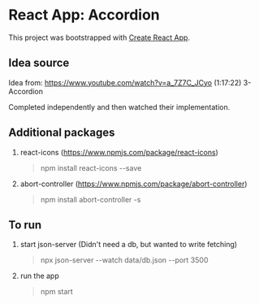 # React App: Accordion

This project was bootstrapped with [Create React App](https://github.com/facebook/create-react-app).

## Idea source
Idea from:
https://www.youtube.com/watch?v=a_7Z7C_JCyo
(1:17:22) 3-Accordion

Completed independently and then watched their implementation.

## Additional packages
1. react-icons (https://www.npmjs.com/package/react-icons)
    > npm install react-icons --save

2. abort-controller (https://www.npmjs.com/package/abort-controller)
    > npm install abort-controller -s

## To run
1. start json-server (Didn't need a db, but wanted to write fetching)
    > npx json-server --watch data/db.json --port 3500

2. run the app
    > npm start

